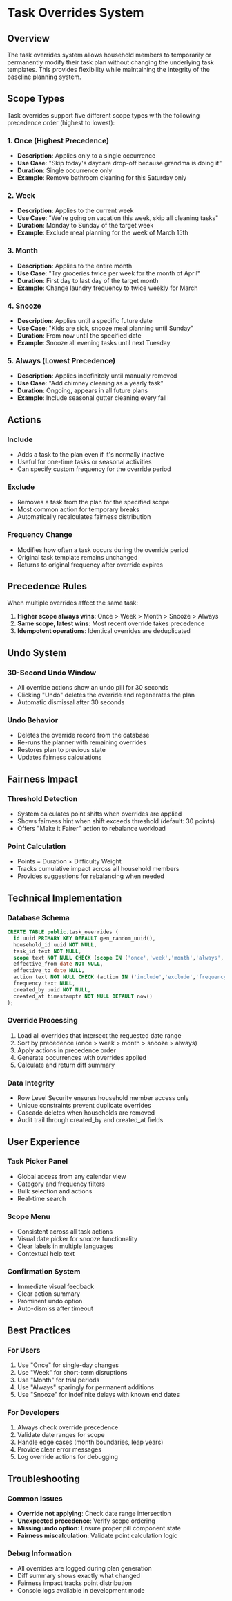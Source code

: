 # Task Overrides System

## Overview

The task overrides system allows household members to temporarily or permanently modify their task plan without changing the underlying task templates. This provides flexibility while maintaining the integrity of the baseline planning system.

## Scope Types

Task overrides support five different scope types with the following precedence order (highest to lowest):

### 1. Once (Highest Precedence)
- **Description**: Applies only to a single occurrence
- **Use Case**: "Skip today's daycare drop-off because grandma is doing it"
- **Duration**: Single occurrence only
- **Example**: Remove bathroom cleaning for this Saturday only

### 2. Week
- **Description**: Applies to the current week
- **Use Case**: "We're going on vacation this week, skip all cleaning tasks"
- **Duration**: Monday to Sunday of the target week
- **Example**: Exclude meal planning for the week of March 15th

### 3. Month
- **Description**: Applies to the entire month
- **Use Case**: "Try groceries twice per week for the month of April"
- **Duration**: First day to last day of the target month
- **Example**: Change laundry frequency to twice weekly for March

### 4. Snooze
- **Description**: Applies until a specific future date
- **Use Case**: "Kids are sick, snooze meal planning until Sunday"
- **Duration**: From now until the specified date
- **Example**: Snooze all evening tasks until next Tuesday

### 5. Always (Lowest Precedence)
- **Description**: Applies indefinitely until manually removed
- **Use Case**: "Add chimney cleaning as a yearly task"
- **Duration**: Ongoing, appears in all future plans
- **Example**: Include seasonal gutter cleaning every fall

## Actions

### Include
- Adds a task to the plan even if it's normally inactive
- Useful for one-time tasks or seasonal activities
- Can specify custom frequency for the override period

### Exclude
- Removes a task from the plan for the specified scope
- Most common action for temporary breaks
- Automatically recalculates fairness distribution

### Frequency Change
- Modifies how often a task occurs during the override period
- Original task template remains unchanged
- Returns to original frequency after override expires

## Precedence Rules

When multiple overrides affect the same task:

1. **Higher scope always wins**: Once > Week > Month > Snooze > Always
2. **Same scope, latest wins**: Most recent override takes precedence
3. **Idempotent operations**: Identical overrides are deduplicated

## Undo System

### 30-Second Undo Window
- All override actions show an undo pill for 30 seconds
- Clicking "Undo" deletes the override and regenerates the plan
- Automatic dismissal after 30 seconds

### Undo Behavior
- Deletes the override record from the database
- Re-runs the planner with remaining overrides
- Restores plan to previous state
- Updates fairness calculations

## Fairness Impact

### Threshold Detection
- System calculates point shifts when overrides are applied
- Shows fairness hint when shift exceeds threshold (default: 30 points)
- Offers "Make it Fairer" action to rebalance workload

### Point Calculation
- Points = Duration × Difficulty Weight
- Tracks cumulative impact across all household members
- Provides suggestions for rebalancing when needed

## Technical Implementation

### Database Schema
```sql
CREATE TABLE public.task_overrides (
  id uuid PRIMARY KEY DEFAULT gen_random_uuid(),
  household_id uuid NOT NULL,
  task_id text NOT NULL,
  scope text NOT NULL CHECK (scope IN ('once','week','month','always','snooze')),
  effective_from date NOT NULL,
  effective_to date NULL,
  action text NOT NULL CHECK (action IN ('include','exclude','frequency_change')),
  frequency text NULL,
  created_by uuid NOT NULL,
  created_at timestamptz NOT NULL DEFAULT now()
);
```

### Override Processing
1. Load all overrides that intersect the requested date range
2. Sort by precedence (once > week > month > snooze > always)
3. Apply actions in precedence order
4. Generate occurrences with overrides applied
5. Calculate and return diff summary

### Data Integrity
- Row Level Security ensures household member access only
- Unique constraints prevent duplicate overrides
- Cascade deletes when households are removed
- Audit trail through created_by and created_at fields

## User Experience

### Task Picker Panel
- Global access from any calendar view
- Category and frequency filters
- Bulk selection and actions
- Real-time search

### Scope Menu
- Consistent across all task actions
- Visual date picker for snooze functionality
- Clear labels in multiple languages
- Contextual help text

### Confirmation System
- Immediate visual feedback
- Clear action summary
- Prominent undo option
- Auto-dismiss after timeout

## Best Practices

### For Users
1. Use "Once" for single-day changes
2. Use "Week" for short-term disruptions
3. Use "Month" for trial periods
4. Use "Always" sparingly for permanent additions
5. Use "Snooze" for indefinite delays with known end dates

### For Developers
1. Always check override precedence
2. Validate date ranges for scope
3. Handle edge cases (month boundaries, leap years)
4. Provide clear error messages
5. Log override actions for debugging

## Troubleshooting

### Common Issues
- **Override not applying**: Check date range intersection
- **Unexpected precedence**: Verify scope ordering
- **Missing undo option**: Ensure proper pill component state
- **Fairness miscalculation**: Validate point calculation logic

### Debug Information
- All overrides are logged during plan generation
- Diff summary shows exactly what changed
- Fairness impact tracks point distribution
- Console logs available in development mode
